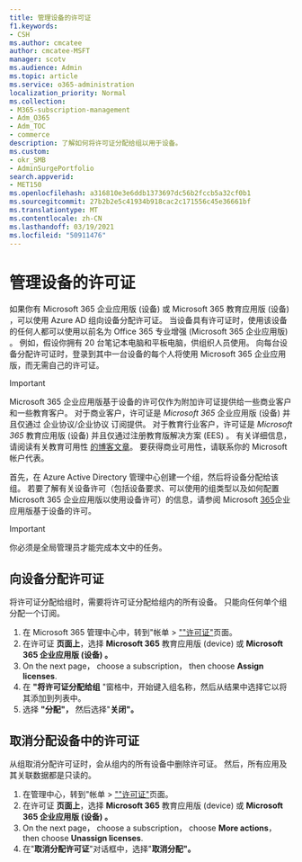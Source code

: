 ```yaml
---
title: 管理设备的许可证
f1.keywords:
- CSH
ms.author: cmcatee
author: cmcatee-MSFT
manager: scotv
ms.audience: Admin
ms.topic: article
ms.service: o365-administration
localization_priority: Normal
ms.collection:
- M365-subscription-management
- Adm_O365
- Adm_TOC
- commerce
description: 了解如何将许可证分配给组以用于设备。
ms.custom:
- okr_SMB
- AdminSurgePortfolio
search.appverid:
- MET150
ms.openlocfilehash: a316810e3e6ddb1373697dc56b2fccb5a32cf0b1
ms.sourcegitcommit: 27b2b2e5c41934b918cac2c171556c45e36661bf
ms.translationtype: MT
ms.contentlocale: zh-CN
ms.lasthandoff: 03/19/2021
ms.locfileid: "50911476"
---
```

# <a name="manage-licenses-for-devices"></a>管理设备的许可证

如果你有 Microsoft 365 企业应用版 (设备) 或 Microsoft 365 教育应用版 (设备) ，可以使用 Azure AD 组向设备分配许可证。 当设备具有许可证时，使用该设备的任何人都可以使用以前名为 Office 365 专业增强 (Microsoft 365 企业应用版) 。 例如，假设你拥有 20 台笔记本电脑和平板电脑，供组织人员使用。 向每台设备分配许可证时，登录到其中一台设备的每个人将使用 Microsoft 365 企业应用版，而无需自己的许可证。

> [!IMPORTANT]
> Microsoft 365 企业应用版基于设备的许可仅作为附加许可证提供给一些商业客户和一些教育客户。 对于商业客户，许可证是 *Microsoft 365* 企业应用版 (设备) 并且仅通过 企业协议/企业协议 订阅提供。 对于教育行业客户，许可证是 *Microsoft 365* 教育应用版 (设备) 并且仅通过注册教育版解决方案 (EES) 。 有关详细信息，请阅读有关教育可用性 [的博客文章](https://educationblog.microsoft.com/2019/08/attention-it-administrators-announcing-device-based-subscription-for-education/)。 要获得商业可用性，请联系你的 Microsoft 帐户代表。

首先，在 Azure Active Directory 管理中心创建一个组，然后将设备分配给该组。 若要了解有关设备许可（包括设备要求、可以使用的组类型以及如何配置 Microsoft 365 企业应用版以使用设备许可）的信息，请参阅 Microsoft [365](/deployoffice/device-based-licensing)企业应用版基于设备的许可。

> [!IMPORTANT]
> 你必须是全局管理员才能完成本文中的任务。

## <a name="assign-licenses-to-devices"></a>向设备分配许可证

将许可证分配给组时，需要将许可证分配给组内的所有设备。 只能向任何单个组分配一个订阅。

1. 在 Microsoft 365 管理中心中，转到"帐单  >  <a href="https://go.microsoft.com/fwlink/p/?linkid=842264" target="_blank">""许可证"</a>页面。
2. 在许可证 **页面上**，选择 **Microsoft 365** 教育应用版 (device) 或 **Microsoft 365 企业应用版 (设备) 。**
3. On the next page， choose a subscription， then choose **Assign licenses**.
4. 在 **"将许可证分配给组** "窗格中，开始键入组名称，然后从结果中选择它以将其添加到列表中。
5. 选择 **"分配"，** 然后选择"**关闭"。**

## <a name="unassign-licenses-from-devices"></a>取消分配设备中的许可证

从组取消分配许可证时，会从组内的所有设备中删除许可证。 然后，所有应用及其关联数据都是只读的。

1. 在管理中心，转到"帐单  >  <a href="https://go.microsoft.com/fwlink/p/?linkid=842264" target="_blank">""许可证"</a>页面。
2. 在许可证 **页面上**，选择 **Microsoft 365** 教育应用版 (device) 或 **Microsoft 365 企业应用版 (设备) 。**
3. On the next page， choose a subscription， choose **More actions**， then choose **Unassign licenses**.
4. 在"**取消分配许可证**"对话框中，选择"**取消分配"。**